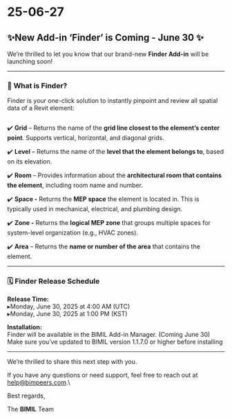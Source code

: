 # 25-06-27

## ✨New Add-in ‘Finder’ is Coming - June 30 ✨

We’re thrilled to let you know that our brand-new **Finder Add-in** will be launching soon!

***

### 📌 **What is Finder?**

Finder is your one-click solution to instantly pinpoint and review all spatial data of a Revit element:

<figure><img src="../../.gitbook/assets/Mail IMG2.png" alt=""><figcaption></figcaption></figure>

✔️ **Grid** – Returns the name of the **grid line closest to the element’s center point**. Supports vertical, horizontal, and diagonal grids.

✔️ **Level** – Returns the name of the **level that the element belongs to**, based on its elevation.

✔️ **Room** – Provides information about the **architectural room that contains the element**, including room name and number.

✔️ **Space -** Returns the **MEP space** the element is located in. This is typically used in mechanical, electrical, and plumbing design.

✔️ **Zone -** Returns the **logical MEP zone** that groups multiple spaces for system-level organization (e.g., HVAC zones).

✔️ **Area** – Returns the **name or number of the area** that contains the element.

***

### 🗓 **Finder Release Schedule**

**Release Time:**\
▸Monday, June 30, 2025 at 4:00 AM (UTC)\
▸Monday, June 30, 2025 at 1:00 PM (KST)

**Installation:**\
Finder will be available in the BIMIL Add-in Manager. (Coming June 30)\
Make sure you’ve updated to BIMIL version 1.1.7.0 or higher before installing

***

We’re thrilled to share this next step with you.

If you have any questions or need support, feel free to reach out at [help@bimpeers.com](mailto:help@bimpeers.com?subject=undefined\&body=undefined).\


Best regards,

The **BIMIL** Team

